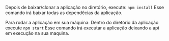 Depois de baixar/clonar a aplicação no diretório, execute:
`npm install` Esse comando irá baixar todas as dependêcias da aplicação.

Para rodar a aplicação em sua máquina:
Dentro do diretório da aplicação execute `npm start` Esse comando irá executar a aplicação deixando a api em execução na sua maquina.